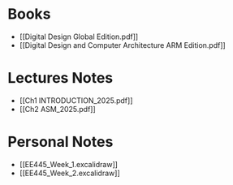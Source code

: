 # Books
- [[Digital Design Global Edition.pdf]]
- [[Digital Design and Computer Architecture ARM Edition.pdf]]
# Lectures Notes
- [[Ch1 INTRODUCTION_2025.pdf]]
- [[Ch2 ASM_2025.pdf]]
# Personal Notes
- [[EE445_Week_1.excalidraw]]
- [[EE445_Week_2.excalidraw]]